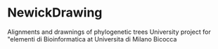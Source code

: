 # NewickDrawing
Alignments and drawnings of phylogenetic trees
University project for "elementi di Bioinformatica at Universita di Milano Bicocca
